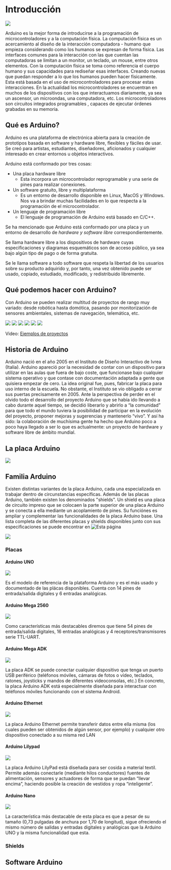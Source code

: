 # Introducción
![](img/logoArduinoB.png)


Arduino es la mejor forma de introducirse a la programación de microcontroladores y a la computación física.
La computación física es un acercamiento al diseño de la interacción computadora - humano que empieza considerando como los humanos se expresan de forma física.
Las interfaces comunes para la interacción con las que cuentan las computadoras se limitan a un monitor, un teclado, un mouse, entre otros elementos. Con la computación física se toma como referencia el cuerpo humano y sus capacidades para rediseñar esas interfaces. Creando nuevas que puedan responder a lo que los humanos pueden hacer físicamente. Esta está basada en el uso de microcontroladores para procesar estas interacciones.
En la actualidad los microcontroladores se encuentran en muchos de los dispositivos con los que interactuamos diariamente, ya sea un ascensor, un microondas, una computadora, etc.
Los microcontroladores son circuitos integrados programables , capaces de ejecutar órdenes grabadas en su memoria.


## Qué es Arduino?
Arduino es una plataforma de electrónica abierta para la creación de prototipos basada en software y hardware libre, flexibles y fáciles de usar. Se creó para artistas,  estudiantes, diseñadores, aficionados y cualquier interesado en crear entornos u objetos interactivos. 

Arduino está conformado por tres cosas:
* Una placa hardware libre
    *  Esta incorpora un microcontrolador reprogramable y una serie de pines para realizar conexiones.
* Un software gratuito, libre y multiplataforma
    * Es un entorno de desarrollo disponible en Linux, MacOS y Windows. Nos va a brindar muchas facilidades en lo que respecta a la programación de el microcontrolador.
* Un lenguaje de programación libre
    * El lenguaje de programación de Arduino está basado en C/C++.

Se ha mencionado que Arduino está conformado por una placa y un entorno de desarrollo de *hardware y software libre* correspondientemente.

Se llama hardware libre a los dispositivos de hardware cuyas especificaciones y diagramas esquemáticos son de acceso público, ya sea bajo algún tipo de pago o de forma gratuita.

Se le llama software a todo software que respeta la libertad de los usuarios sobre su producto adquirido y, por tanto, una vez obtenido puede ser usado, copiado, estudiado, modificado, y redistribuido libremente.

## Qué podemos hacer con Arduino?
Con Arduino se pueden realizar multitud de proyectos de rango muy variado: desde robótica hasta domótica, pasando por monitorización de sensores ambientales, sistemas de navegación, telemática, etc.


![](img/dron.jpg)
![](img/medidor.jpg)
![](img/brazo.jpg)
![](img/coche.jpg)
![](img/seguridad.jpg)
![](img/camara.jpg)

Video:
[Ejemplos de proyectos](https://www.youtube.com/watch?v=0XTcJ5-0u00)

## Historia de Arduino
Arduino nació en el año 2005 en el Instituto de Diseño Interactivo de Ivrea
(Italia). Arduino apareció por la necesidad de contar con un dispositivo para utilizar
en las aulas que fuera de bajo coste, que funcionase bajo cualquier sistema operativo
y que contase con documentación adaptada a gente que quisiera empezar de cero.
La idea original fue, pues, fabricar la placa para uso interno de la escuela. No obstante, el Instituto se vio obligado a cerrar sus puertas precisamente en
2005. Ante la perspectiva de perder en el olvido todo el desarrollo del proyecto
Arduino que se había ido llevando a cabo durante aquel tiempo, se decidió liberarlo y
abrirlo a “la comunidad” para que todo el mundo tuviera la posibilidad de participar
en la evolución del proyecto, proponer mejoras y sugerencias y mantenerlo “vivo”. Y
así ha sido: la colaboración de muchísima gente ha hecho que Arduino poco a poco
haya llegado a ser lo que es actualmente: un proyecto de hardware y software libre
de ámbito mundial. 
## La placa Arduino
![](img/placaArduino.jpg)
## Familia Arduino
Existen distintas variantes de la placa Arduino, cada una especializada en trabajar dentro de circunstancias específicas. Además de las placas Arduino, también existen los denominados "shields". Un shield es una placa de circuito impreso que se colocaen la parte superior de una placa Arduino y se conecta a ella mediante un acoplamiento de pines. Su funciónes es ampliar y complementar las funcionalidades de la placa Arduino base.
Una lista completa de las diferentes placas y shields disponibles junto con sus especificaciones se puede encontrar en ![Esta página](https://www.arduino.cc/en/Main/Products)


![](img/famArduino.jpg)

### Placas
#### Arduino UNO
![](img/arduinoUno.jpg)


Es el modelo de referencia de la plataforma Arduino y es el más usado y documentado de las plácas disponibles.
Cuenta con 14 pines de entrada/salida digitales y 6 entradas analógicas.
#### Arduino Mega 2560
![](img/arduinoMega.jpg)


Como características más
destacables diremos que tiene 54 pines de entrada/salida digitales, 16 entradas analógicas y 4
receptores/transmisores serie TTL-UART.
#### Arduino Mega ADK
![](img/arduinoADK.jpg)


La placa ADK se puede conectar cualquier dispositivo que tenga un
puerto USB periférico (teléfonos móviles, cámaras de fotos o vídeo, teclados,
ratones, joysticks y mandos de diferentes videoconsolas, etc.)
En concreto, la placa Arduino ADK está especialmente diseñada para
interactuar con teléfonos móviles funcionando con el sistema Android. 
#### Arduino Ethernet
![](img/arduinoEthernet.jpg)


La placa Arduino Ethernet permite transferir datos entre ella misma
(los cuales pueden ser obtenidos de algún sensor, por ejemplo) y cualquier otro
dispositivo conectado a su misma red LAN
#### Arduino Lilypad
![](img/arduinoLilypad.jpg)


La placa Arduino LilyPad está diseñada para ser cosida a material textil.
Permite además conectarle (mediante hilos conductores) fuentes de alimentación,
sensores y actuadores de forma que se puedan “llevar encima”, haciendo posible la
creación de vestidos y ropa “inteligente”. 
#### Arduino Nano
![](img/arduinoNano.jpg)


La característica más destacable de esta placa es que a pesar de su tamaño
(0,73 pulgadas de anchura por 1,70 de longitud), sigue ofreciendo el mismo número de salidas y entradas digitales y analógicas que la Arduino UNO y la misma
funcionalidad que esta.

### Shields

## Software Arduino
